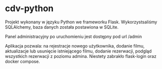 # cdv-python
Projekt wykonany w języku Python we frameworku Flask. 
Wykorzystsaliśmy SQLAlchemy, baza danych została postawiona w SQLite.

Panel administracyjny po uruchomieniu jest dostępny pod url /admin

Aplikacja pozwala:
na rejestracje nowego użytkownika, 
dodanie filmu, 
aktualizacje lub usunięcie istniejącego filmu, 
dodanie rezerwacji, 
podgląd wszystkich rezerwacji z poziomu admina.
Niestety zabrakło flask-login oraz docker compose.
